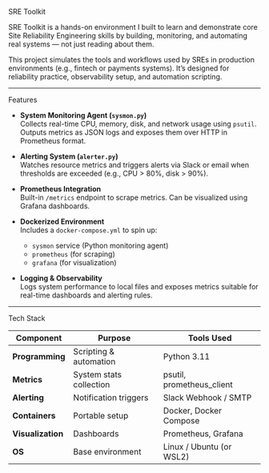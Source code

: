 
SRE Toolkit

SRE Toolkit is a hands-on environment I built to learn and demonstrate core Site Reliability Engineering skills by building, monitoring, and automating real systems — not just reading about them.

This project simulates the tools and workflows used by SREs in production environments (e.g., fintech or payments systems). It’s designed for reliability practice, observability setup, and automation scripting.

---

Features

- **System Monitoring Agent (`sysmon.py`)**  
  Collects real-time CPU, memory, disk, and network usage using `psutil`. Outputs metrics as JSON logs and exposes them over HTTP in Prometheus format.

- **Alerting System (`alerter.py`)**  
  Watches resource metrics and triggers alerts via Slack or email when thresholds are exceeded (e.g., CPU > 80%, disk > 90%).

- **Prometheus Integration**  
  Built-in `/metrics` endpoint to scrape metrics. Can be visualized using Grafana dashboards.

- **Dockerized Environment**  
  Includes a `docker-compose.yml` to spin up:
  - `sysmon` service (Python monitoring agent)
  - `prometheus` (for scraping)
  - `grafana` (for visualization)

- **Logging & Observability**  
  Logs system performance to local files and exposes metrics suitable for real-time dashboards and alerting rules.

---

Tech Stack

| Component | Purpose | Tools Used |
|------------|----------|-------------|
| **Programming** | Scripting & automation | Python 3.11 |
| **Metrics** | System stats collection | psutil, prometheus_client |
| **Alerting** | Notification triggers | Slack Webhook / SMTP |
| **Containers** | Portable setup | Docker, Docker Compose |
| **Visualization** | Dashboards | Prometheus, Grafana |
| **OS** | Base environment | Linux / Ubuntu (or WSL2) |

